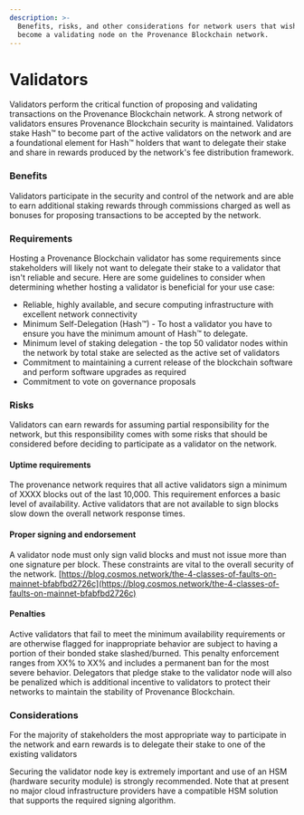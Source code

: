 ```yaml
---
description: >-
  Benefits, risks, and other considerations for network users that wish to
  become a validating node on the Provenance Blockchain network.
---
```


# Validators

Validators perform the critical function of proposing and validating transactions on the Provenance Blockchain network. A strong network of validators ensures Provenance Blockchain security is maintained. Validators stake Hash™ to become part of the active validators on the network and are a foundational element for Hash™ holders that want to delegate their stake and share in rewards produced by the network's fee distribution framework. 

### Benefits

Validators participate in the security and control of the network and are able to earn additional staking rewards through commissions charged as well as bonuses for proposing transactions to be accepted by the network.

### Requirements

Hosting a Provenance Blockchain validator has some requirements since stakeholders will likely not want to delegate their stake to a validator that isn't reliable and secure. Here are some guidelines to consider when determining whether hosting a validator is beneficial for your use case:

* Reliable, highly available, and secure computing infrastructure with excellent network connectivity
* Minimum Self-Delegation \(Hash™\) - To host a validator you have to ensure you have the minimum amount of Hash™ to delegate. 
* Minimum level of staking delegation - the top 50 validator nodes within the network by total stake are selected as the active set of validators
* Commitment to maintaining a current release of the blockchain software and perform software upgrades as required
* Commitment to vote on governance proposals

### Risks

Validators can earn rewards for assuming partial responsibility for the network, but this responsibility comes with some risks that should be considered before deciding to participate as a validator on the network. 

#### Uptime requirements

The provenance network requires that all active validators sign a minimum of XXXX blocks out of the last 10,000.  This requirement enforces a basic level of availability.  Active validators that are not available to sign blocks slow down the overall network response times.

#### Proper signing and endorsement

A validator node must only sign valid blocks and must not issue more than one signature per block.  These constraints are vital to the overall security of the network. [https://blog.cosmos.network/the-4-classes-of-faults-on-mainnet-bfabfbd2726c](https://blog.cosmos.network/the-4-classes-of-faults-on-mainnet-bfabfbd2726c)

#### Penalties

Active validators that fail to meet the minimum availability requirements or are otherwise flagged for inappropriate behavior are subject to having a portion of their bonded stake slashed/burned.  This penalty enforcement ranges from XX% to XX% and includes a permanent ban for the most severe behavior.  Delegators that pledge stake to the validator node will also be penalized which is additional incentive to validators to protect their networks to maintain the stability of Provenance Blockchain.

### Considerations

For the majority of stakeholders the most appropriate way to participate in the network and earn rewards is to delegate their stake to one of the existing validators

Securing the validator node key is extremely important and use of an HSM \(hardware security module\) is strongly recommended.  Note that at present no major cloud infrastructure providers have a compatible HSM solution that supports the required signing algorithm.

